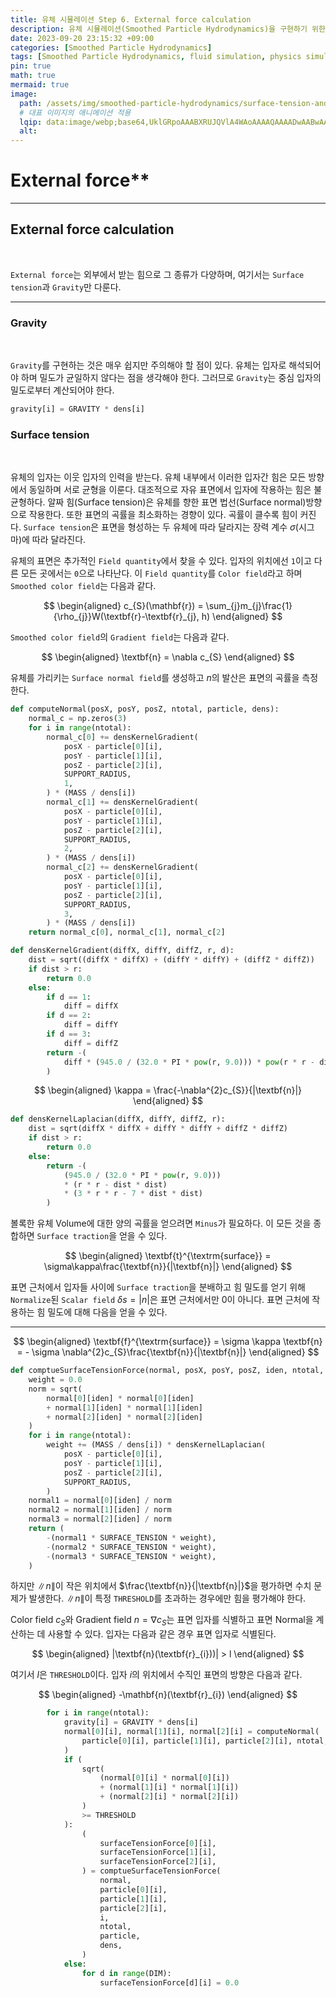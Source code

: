 ```yaml
---
title: 유체 시뮬레이션 Step 6. External force calculation
description: 유체 시뮬레이션(Smoothed Particle Hydrodynamics)을 구현하기 위한 여섯 번째 걸음
date: 2023-09-20 23:15:32 +09:00
categories: [Smoothed Particle Hydrodynamics]
tags: [Smoothed Particle Hydrodynamics, fluid simulation, physics simulation, 유체 시뮬레이션, fluid, 유체, 물리 시뮬레이션, 입자 시뮬레이션, Particles, 입자, SPH]
pin: true
math: true
mermaid: true
image:
  path: /assets/img/smoothed-particle-hydrodynamics/surface-tension-and-gravity.png
  # 대표 이미지의 애니메이션 적용
  lqip: data:image/webp;base64,UklGRpoAAABXRUJQVlA4WAoAAAAQAAAADwAABwAAQUxQSDIAAAARL0AmbZurmr57yyIiqE8oiG0bejIYEQTgqiDA9vqnsUSI6H+oAERp2HZ65qP/VIAWAFZQOCBCAAAA8AEAnQEqEAAIAAVAfCWkAALp8sF8rgRgAP7o9FDvMCkMde9PK7euH5M1m6VWoDXf2FkP3BqV0ZYbO6NA/VFIAAAA
  alt:
---
```

<!--  -->
# External force**
<hr>

## External force calculation
<br>

`External force`는 외부에서 받는 힘으로 그 종류가 다양하며, 여기서는 `Surface tension`과 `Gravity`만 다룬다.
<hr>

### **Gravity**
<br>

`Gravity`를 구현하는 것은 매우 쉽지만 주의해야 할 점이 있다. 유체는 입자로 해석되어야 하며 밀도가 균일하지 않다는 점을 생각해야 한다. 그러므로 `Gravity`는 중심 입자의 밀도로부터 계산되어야 한다.

```python
gravity[i] = GRAVITY * dens[i]
```
### **Surface tension**
<br>

유체의 입자는 이웃 입자의 인력을 받는다. 유체 내부에서 이러한 입자간 힘은 모든 방향에서 동일하며 서로 균형을 이룬다. 대조적으로 자유 표면에서 입자에 작용하는 힘은 불균형하다. 알짜 힘(Surface tension)은 유체를 향한 표면 법선(Surface normal)방향으로 작용한다. 또한 표면의 곡률을 최소화하는 경향이 있다. 곡률이 클수록 힘이 커진다. `Surface tension`은 표면을 형성하는 두 유체에 따라 달라지는 장력 계수 $\sigma$(시그마)에 따라 달라진다.

유체의 표면은 추가적인 `Field quantity`에서 찾을 수 있다. 입자의 위치에선 `1`이고 다른 모든 곳에서는 `0`으로 나타난다. 이 `Field quantity`를 `Color field`라고 하며 `Smoothed color field`는 다음과 같다.

$$
\begin{aligned}
  c_{S}(\mathbf{r}) = \sum_{j}m_{j}\frac{1}{\rho_{j}}W(\textbf{r}-\textbf{r}_{j}, h)
\end{aligned}
$$

`Smoothed color field`의 `Gradient field`는 다음과 같다.

$$
\begin{aligned}
  \textbf{n} = \nabla c_{S}
\end{aligned}
$$

유체를 가리키는 `Surface normal field`를 생성하고 $n$의 발산은 표면의 곡률을 측정한다.

```python
def computeNormal(posX, posY, posZ, ntotal, particle, dens):
    normal_c = np.zeros(3)
    for i in range(ntotal):
        normal_c[0] += densKernelGradient(
            posX - particle[0][i],
            posY - particle[1][i],
            posZ - particle[2][i],
            SUPPORT_RADIUS,
            1,
        ) * (MASS / dens[i])
        normal_c[1] += densKernelGradient(
            posX - particle[0][i],
            posY - particle[1][i],
            posZ - particle[2][i],
            SUPPORT_RADIUS,
            2,
        ) * (MASS / dens[i])
        normal_c[2] += densKernelGradient(
            posX - particle[0][i],
            posY - particle[1][i],
            posZ - particle[2][i],
            SUPPORT_RADIUS,
            3,
        ) * (MASS / dens[i])
    return normal_c[0], normal_c[1], normal_c[2]
```

```python
def densKernelGradient(diffX, diffY, diffZ, r, d):
    dist = sqrt((diffX * diffX) + (diffY * diffY) + (diffZ * diffZ))
    if dist > r:
        return 0.0
    else:
        if d == 1:
            diff = diffX
        if d == 2:
            diff = diffY
        if d == 3:
            diff = diffZ
        return -(
            diff * (945.0 / (32.0 * PI * pow(r, 9.0))) * pow(r * r - dist * dist, 2.0)
        )
```

$$
\begin{aligned}
  \kappa = \frac{-\nabla^{2}c_{S}}{|\textbf{n}|}
\end{aligned}
$$

```python
def densKernelLaplacian(diffX, diffY, diffZ, r):
    dist = sqrt(diffX * diffX + diffY * diffY + diffZ * diffZ)
    if dist > r:
        return 0.0
    else:
        return -(
            (945.0 / (32.0 * PI * pow(r, 9.0)))
            * (r * r - dist * dist)
            * (3 * r * r - 7 * dist * dist)
        )
```

볼록한 유체 Volume에 대한 양의 곡률을 얻으려면 `Minus`가 필요하다. 이 모든 것을 종합하면 `Surface traction`을 얻을 수 있다.

$$
\begin{aligned}
  \textbf{t}^{\textrm{surface}} = \sigma\kappa\frac{\textbf{n}}{|\textbf{n}|}
\end{aligned}
$$

표면 근처에서 입자들 사이에 `Surface traction`을 분배하고 힘 밀도를 얻기 위해 `Normalize`된 `Scalar field` $δs = |n|$은 표면 근처에서만 0이 아니다. 표면 근처에 작용하는 힘 밀도에 대해 다음을 얻을 수 있다.
<hr>

$$
\begin{aligned}
  \textbf{f}^{\textrm{surface}} = \sigma \kappa \textbf{n} = - \sigma \nabla^{2}c_{S}\frac{\textbf{n}}{|\textbf{n}|}
\end{aligned}
$$

```python
def comptueSurfaceTensionForce(normal, posX, posY, posZ, iden, ntotal, particle, dens):
    weight = 0.0
    norm = sqrt(
        normal[0][iden] * normal[0][iden]
        + normal[1][iden] * normal[1][iden]
        + normal[2][iden] * normal[2][iden]
    )
    for i in range(ntotal):
        weight += (MASS / dens[i]) * densKernelLaplacian(
            posX - particle[0][i],
            posY - particle[1][i],
            posZ - particle[2][i],
            SUPPORT_RADIUS,
        )
    normal1 = normal[0][iden] / norm
    normal2 = normal[1][iden] / norm
    normal3 = normal[2][iden] / norm
    return (
        -(normal1 * SURFACE_TENSION * weight),
        -(normal2 * SURFACE_TENSION * weight),
        -(normal3 * SURFACE_TENSION * weight),
    )
```

하지만 $\|n\|$이 작은 위치에서
$\frac{\textbf{n}}{|\textbf{n}|}$을 평가하면 수치 문제가 발생한다.
$\|n\|$이 특정 `THRESHOLD`를 초과하는 경우에만 힘을 평가해야 한다.

Color field ${c_{S}}$와 Gradient field ${n = \nabla c_{S}}$는 표면 입자를 식별하고 표면 Normal을 계산하는 데 사용할 수 있다. 입자는 다음과 같은 경우 표면 입자로 식별된다.

$$
\begin{aligned}
  |\textbf{n}(\textbf{r}_{i}))| > l
\end{aligned}
$$

여기서 $l$은 `THRESHOLD`이다. 입자 $i$의 위치에서 수직인 표면의 방향은 다음과 같다.

$$
\begin{aligned}
  -\mathbf{n}(\textbf{r}_{i})
\end{aligned}
$$

```python
        for i in range(ntotal):
            gravity[i] = GRAVITY * dens[i]
            normal[0][i], normal[1][i], normal[2][i] = computeNormal(
                particle[0][i], particle[1][i], particle[2][i], ntotal, particle, dens
            )
            if (
                sqrt(
                    (normal[0][i] * normal[0][i])
                    + (normal[1][i] * normal[1][i])
                    + (normal[2][i] * normal[2][i])
                )
                >= THRESHOLD
            ):
                (
                    surfaceTensionForce[0][i],
                    surfaceTensionForce[1][i],
                    surfaceTensionForce[2][i],
                ) = comptueSurfaceTensionForce(
                    normal,
                    particle[0][i],
                    particle[1][i],
                    particle[2][i],
                    i,
                    ntotal,
                    particle,
                    dens,
                )
            else:
                for d in range(DIM):
                    surfaceTensionForce[d][i] = 0.0
```
<!-- 이미지 -->
<!-- ![평활 입자 유체역학 커널 그림](/assets/img/smoothed-particle-hydrodynamics/SmoothingKernelFigurewithWhiteBackground.png){:width="500" height="589" style="border:1px solid #eaeaea; border-radius: 10px; padding: 0px;"} 
_**<span style="color:deepskyblue; font-size:150%">Figure 1. </span>
<span style="color:gainsboro;font-size:150%">Particle approximation using particles within the particle range(ℎ), 𝑘ℎ is the particle range, $$r_{ij}$$ is the distance between the neighbor particle and the central particle(red).</span>**_ -->